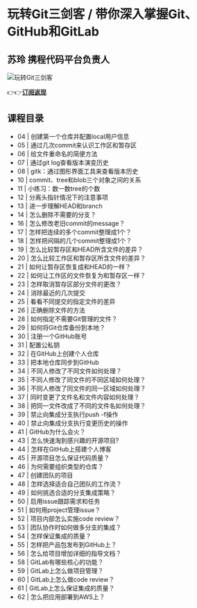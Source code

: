 玩转Git三剑客 / 带你深入掌握Git、GitHub和GitLab
==================================

苏玲 **携程代码平台负责人**
----------------

![玩转Git三剑客](https://www.geekgay.com/storage/geek/geek_734cd1adfc92350b1e0bbc1d4cc2bfbc.jpg)  
  
👉👉[**订阅返现**](https://time.geekbang.org/course/intro/100021601?code=um392ibvpjDIFo9o4dbauxBitwT9AvjNS3UownLghpA%3D "玩转Git三剑客")  
  
课程目录
----

  
  
- 04 | 创建第一个仓库并配置local用户信息
- 05 | 通过几次commit来认识工作区和暂存区
- 06 | 给文件重命名的简便方法
- 07 | 通过git log查看版本演变历史
- 08 | gitk：通过图形界面工具来查看版本历史
- 10 | commit、tree和blob三个对象之间的关系
- 11 | 小练习：数一数tree的个数
- 12 | 分离头指针情况下的注意事项
- 13 | 进一步理解HEAD和branch
- 14 | 怎么删除不需要的分支？
- 16 | 怎么修改老旧commit的message？
- 17 | 怎样把连续的多个commit整理成1个？
- 18 | 怎样把间隔的几个commit整理成1个？
- 19 | 怎么比较暂存区和HEAD所含文件的差异？
- 20 | 怎么比较工作区和暂存区所含文件的差异？
- 21 | 如何让暂存区恢复成和HEAD的一样？
- 22 | 如何让工作区的文件恢复为和暂存区一样？
- 23 | 怎样取消暂存区部分文件的更改？
- 24 | 消除最近的几次提交
- 25 | 看看不同提交的指定文件的差异
- 26 | 正确删除文件的方法
- 28 | 如何指定不需要Git管理的文件？
- 29 | 如何将Git仓库备份到本地？
- 30 | 注册一个GitHub账号
- 31 | 配置公私钥
- 32 | 在GitHub上创建个人仓库
- 33 | 把本地仓库同步到GitHub
- 34 | 不同人修改了不同文件如何处理？
- 35 | 不同人修改了同文件的不同区域如何处理？
- 36 | 不同人修改了同文件的同一区域如何处理？
- 37 | 同时变更了文件名和文件内容如何处理？
- 38 | 把同一文件改成了不同的文件名如何处理？
- 39 | 禁止向集成分支执行push -f操作
- 40 | 禁止向集成分支执行变更历史的操作
- 41 | GitHub为什么会火？
- 43 | 怎么快速淘到感兴趣的开源项目?
- 44 | 怎样在GitHub上搭建个人博客
- 45 | 开源项目怎么保证代码质量？
- 46 | 为何需要组织类型的仓库？
- 47 | 创建团队的项目
- 48 | 怎样选择适合自己团队的工作流？
- 49 | 如何挑选合适的分支集成策略？
- 50 | 启用issue跟踪需求和任务
- 51 | 如何用project管理issue？
- 52 | 项目内部怎么实施code review？
- 53 | 团队协作时如何做多分支的集成？
- 54 | 怎样保证集成的质量？
- 55 | 怎样把产品包发布到GitHub上？
- 56 | 怎么给项目增加详细的指导文档？
- 58 | GitLab有哪些核心的功能？
- 59 | GitLab上怎么做项目管理？
- 60 | GitLab上怎么做code review？
- 61 | GitLab上怎么保证集成的质量？
- 62 | 怎么把应用部署到AWS上？